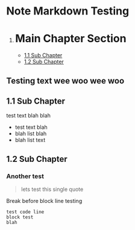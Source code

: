 # Note Markdown Testing
1. # Main Chapter Section
   - [1.1 Sub Chapter](#11-sub-chapter)
   - [1.2 Sub Chapter](#12-sub-chapter)

 ## Testing text wee woo wee woo

 ## 1.1 Sub Chapter

 test text blah blah
 * test text blah
 * blah list blah
  * blah list text

## 1.2 Sub Chapter
### Another test
> lets test this single quote

Break before block line testing

```
test code line
block test
blah
```
